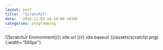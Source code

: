 ```yaml
---
layout: post
title:  "ScratchJr"
date:   2016-11-03 14:20:00 +0100
categories: programming
---
```


![ScratchJr Environment]({{ site.url }}{{ site.baseurl }}/assets/scratchjr.png){:width="500px"}
